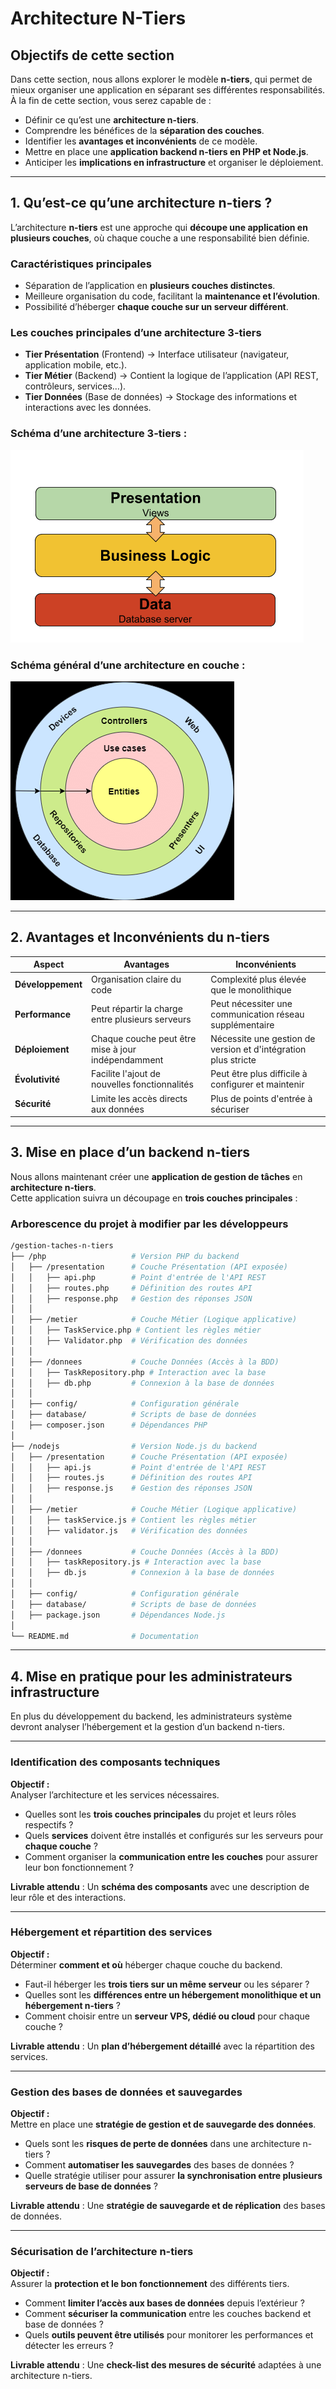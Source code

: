 # Architecture N-Tiers

## Objectifs de cette section

Dans cette section, nous allons explorer le modèle **n-tiers**, qui permet de mieux organiser une application en
séparant ses différentes responsabilités.  
À la fin de cette section, vous serez capable de :

- Définir ce qu’est une **architecture n-tiers**.
- Comprendre les bénéfices de la **séparation des couches**.
- Identifier les **avantages et inconvénients** de ce modèle.
- Mettre en place une **application backend n-tiers en PHP et Node.js**.
- Anticiper les **implications en infrastructure** et organiser le déploiement.

---

## 1. Qu’est-ce qu’une architecture n-tiers ?

L’architecture **n-tiers** est une approche qui **découpe une application en plusieurs couches**, où chaque couche a une
responsabilité bien définie.

### Caractéristiques principales

- Séparation de l’application en **plusieurs couches distinctes**.
- Meilleure organisation du code, facilitant la **maintenance et l’évolution**.
- Possibilité d’héberger **chaque couche sur un serveur différent**.

### Les couches principales d’une architecture 3-tiers

- **Tier Présentation** (Frontend) → Interface utilisateur (navigateur, application mobile, etc.).
- **Tier Métier** (Backend) → Contient la logique de l’application (API REST, contrôleurs, services…).
- **Tier Données** (Base de données) → Stockage des informations et interactions avec les données.

### Schéma d’une architecture 3-tiers :

![Schéma d'une architecture n-tiers](../images/03-n-tiers-schema.png)

### Schéma général d’une architecture en couche :

![Schéma d'une architecture en couches](../images/03-layered-schema.png)

---

## 2. Avantages et Inconvénients du n-tiers

| **Aspect**        | **Avantages**                                      | **Inconvénients**                                              |
|-------------------|----------------------------------------------------|----------------------------------------------------------------|
| **Développement** | Organisation claire du code                        | Complexité plus élevée que le monolithique                     |
| **Performance**   | Peut répartir la charge entre plusieurs serveurs   | Peut nécessiter une communication réseau supplémentaire        |
| **Déploiement**   | Chaque couche peut être mise à jour indépendamment | Nécessite une gestion de version et d'intégration plus stricte |
| **Évolutivité**   | Facilite l'ajout de nouvelles fonctionnalités      | Peut être plus difficile à configurer et maintenir             |
| **Sécurité**      | Limite les accès directs aux données               | Plus de points d'entrée à sécuriser                            |

---

## 3. Mise en place d’un backend n-tiers

Nous allons maintenant créer une **application de gestion de tâches** en **architecture n-tiers**.  
Cette application suivra un découpage en **trois couches principales** :

### Arborescence du projet à modifier par les développeurs

```bash
/gestion-taches-n-tiers
├── /php                   # Version PHP du backend
│   ├── /presentation      # Couche Présentation (API exposée)
│   │   ├── api.php        # Point d'entrée de l'API REST
│   │   ├── routes.php     # Définition des routes API
│   │   ├── response.php   # Gestion des réponses JSON
│   │
│   ├── /metier            # Couche Métier (Logique applicative)
│   │   ├── TaskService.php # Contient les règles métier
│   │   ├── Validator.php  # Vérification des données
│   │
│   ├── /donnees           # Couche Données (Accès à la BDD)
│   │   ├── TaskRepository.php # Interaction avec la base
│   │   ├── db.php         # Connexion à la base de données
│   │
│   ├── config/            # Configuration générale
│   ├── database/          # Scripts de base de données
│   ├── composer.json      # Dépendances PHP
│
├── /nodejs                # Version Node.js du backend
│   ├── /presentation      # Couche Présentation (API exposée)
│   │   ├── api.js         # Point d'entrée de l'API REST
│   │   ├── routes.js      # Définition des routes API
│   │   ├── response.js    # Gestion des réponses JSON
│   │
│   ├── /metier            # Couche Métier (Logique applicative)
│   │   ├── taskService.js # Contient les règles métier
│   │   ├── validator.js   # Vérification des données
│   │
│   ├── /donnees           # Couche Données (Accès à la BDD)
│   │   ├── taskRepository.js # Interaction avec la base
│   │   ├── db.js          # Connexion à la base de données
│   │
│   ├── config/            # Configuration générale
│   ├── database/          # Scripts de base de données
│   ├── package.json       # Dépendances Node.js
│
└── README.md              # Documentation
```

---

## 4. Mise en pratique pour les administrateurs infrastructure

En plus du développement du backend, les administrateurs système devront analyser l’hébergement et la gestion d’un
backend n-tiers.

---

### Identification des composants techniques

**Objectif :**  
Analyser l’architecture et les services nécessaires.

- Quelles sont les **trois couches principales** du projet et leurs rôles respectifs ?
- Quels **services** doivent être installés et configurés sur les serveurs pour **chaque couche** ?
- Comment organiser la **communication entre les couches** pour assurer leur bon fonctionnement ?

**Livrable attendu** : Un **schéma des composants** avec une description de leur rôle et des interactions.

---

### Hébergement et répartition des services

**Objectif :**  
Déterminer **comment et où** héberger chaque couche du backend.

- Faut-il héberger les **trois tiers sur un même serveur** ou les séparer ?
- Quelles sont les **différences entre un hébergement monolithique et un hébergement n-tiers** ?
- Comment choisir entre un **serveur VPS, dédié ou cloud** pour chaque couche ?

**Livrable attendu** : Un **plan d’hébergement détaillé** avec la répartition des services.

---

### Gestion des bases de données et sauvegardes

**Objectif :**  
Mettre en place une **stratégie de gestion et de sauvegarde des données**.

- Quels sont les **risques de perte de données** dans une architecture n-tiers ?
- Comment **automatiser les sauvegardes** des bases de données ?
- Quelle stratégie utiliser pour assurer **la synchronisation entre plusieurs serveurs de base de données** ?

**Livrable attendu** : Une **stratégie de sauvegarde et de réplication** des bases de données.

---

### Sécurisation de l’architecture n-tiers

**Objectif :**  
Assurer la **protection et le bon fonctionnement** des différents tiers.

- Comment **limiter l’accès aux bases de données** depuis l’extérieur ?
- Comment **sécuriser la communication** entre les couches backend et base de données ?
- Quels **outils peuvent être utilisés** pour monitorer les performances et détecter les erreurs ?

**Livrable attendu** : Une **check-list des mesures de sécurité** adaptées à une architecture n-tiers.
